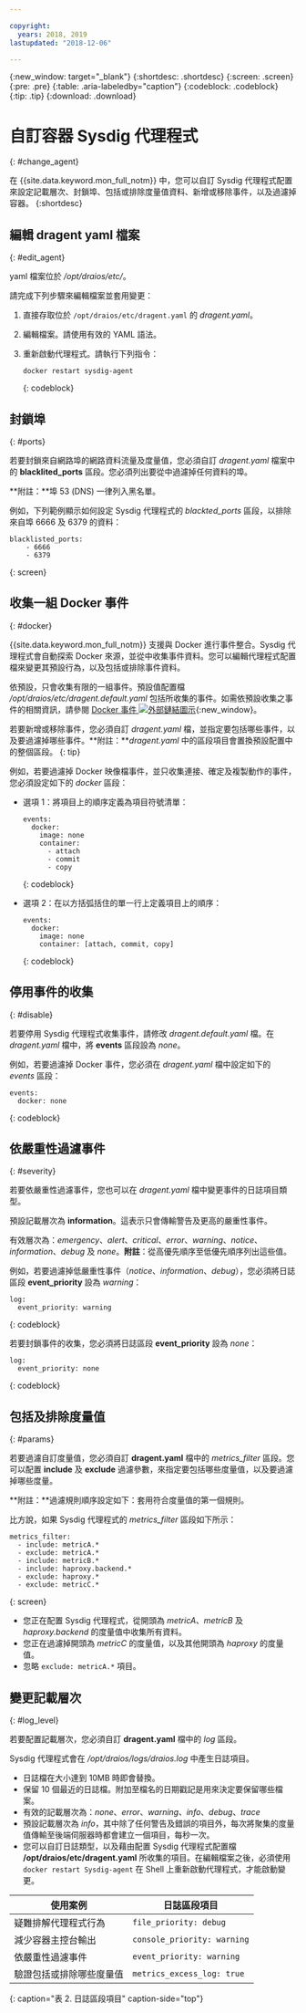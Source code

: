 ```yaml
---

copyright:
  years: 2018, 2019
lastupdated: "2018-12-06"

---
```


{:new_window: target="_blank"}
{:shortdesc: .shortdesc}
{:screen: .screen}
{:pre: .pre}
{:table: .aria-labeledby="caption"}
{:codeblock: .codeblock}
{:tip: .tip}
{:download: .download}

# 自訂容器 Sysdig 代理程式
{: #change_agent}

在 {{site.data.keyword.mon_full_notm}} 中，您可以自訂 Sysdig 代理程式配置來設定記載層次、封鎖埠、包括或排除度量值資料、新增或移除事件，以及過濾掉容器。
{:shortdesc}




## 編輯 dragent yaml 檔案
{: #edit_agent}

yaml 檔案位於 */opt/draios/etc/*。

請完成下列步驟來編輯檔案並套用變更：

1. 直接存取位於 `/opt/draios/etc/dragent.yaml` 的 *dragent.yaml*。
2. 編輯檔案。請使用有效的 YAML 語法。
3. 重新啟動代理程式。請執行下列指令：

    ```
    docker restart sysdig-agent
    ```
    {: codeblock}



## 封鎖埠
{: #ports}

若要封鎖來自網路埠的網路資料流量及度量值，您必須自訂 *dragent.yaml* 檔案中的 **blacklited_ports** 區段。您必須列出要從中過濾掉任何資料的埠。

**附註：**埠 53 (DNS) 一律列入黑名單。 

例如，下列範例顯示如何設定 Sysdig 代理程式的 *blackted_ports* 區段，以排除來自埠 6666 及 6379 的資料：

```
blacklisted_ports:
    - 6666
    - 6379
```
{: screen}



## 收集一組 Docker 事件
{: #docker}

{{site.data.keyword.mon_full_notm}} 支援與 Docker 進行事件整合。Sysdig 代理程式會自動探索 Docker 來源，並從中收集事件資料。您可以編輯代理程式配置檔來變更其預設行為，以及包括或排除事件資料。 

依預設，只會收集有限的一組事件。預設值配置檔 */opt/draios/etc/dragent.default.yaml* 包括所收集的事件。如需依預設收集之事件的相關資訊，請參閱 [Docker 事件 ![外部鏈結圖示](../../icons/launch-glyph.svg "外部鏈結圖示")](https://sysdigdocs.atlassian.net/wiki/spaces/Platform/pages/234356795/Enable+Disable+Event+Data#Enable/DisableEventData-DockerEvents){:new_window}。

若要新增或移除事件，您必須自訂 *dragent.yaml* 檔，並指定要包括哪些事件，以及要過濾掉哪些事件。**附註：***dragent.yaml* 中的區段項目會置換預設配置中的整個區段。
{: tip}

例如，若要過濾掉 Docker 映像檔事件，並只收集連接、確定及複製動作的事件，您必須設定如下的 *docker* 區段：

* 選項 1：將項目上的順序定義為項目符號清單：

    ```
    events:
      docker:
        image: none
        container:
          - attach
          - commit
          - copy
    ```
    {: codeblock}

* 選項 2：在以方括弧括住的單一行上定義項目上的順序：

    ```
    events:
      docker:
        image: none
        container: [attach, commit, copy]
    ```
    {: codeblock}


## 停用事件的收集
{: #disable}

若要停用 Sysdig 代理程式收集事件，請修改 *dragent.default.yaml* 檔。在 *dragent.yaml* 檔中，將 **events** 區段設為 *none*。

例如，若要過濾掉 Docker 事件，您必須在 *dragent.yaml* 檔中設定如下的 *events* 區段：

```
events:
  docker: none
```
{: codeblock}



## 依嚴重性過濾事件
{: #severity}

若要依嚴重性過濾事件，您也可以在 *dragent.yaml* 檔中變更事件的日誌項目類型。 

預設記載層次為 **information**。這表示只會傳輸警告及更高的嚴重性事件。

有效層次為：*emergency*、*alert*、*critical*、*error*、*warning*、*notice*、*information*、*debug* 及 *none*。**附註**：從高優先順序至低優先順序列出這些值。

例如，若要過濾掉低嚴重性事件（*notice*、*information*、*debug*），您必須將日誌區段 **event_priority** 設為 *warning*：

```
log:
  event_priority: warning
```
{: codeblock}


若要封鎖事件的收集，您必須將日誌區段 **event_priority** 設為 *none*：

```
log:
  event_priority: none
```
{: codeblock}




## 包括及排除度量值
{: #params}

若要過濾自訂度量值，您必須自訂 **dragent.yaml** 檔中的 *metrics_filter* 區段。您可以配置 **include** 及 **exclude** 過濾參數，來指定要包括哪些度量值，以及要過濾掉哪些度量。

**附註：**過濾規則順序設定如下：套用符合度量值的第一個規則。

比方說，如果 Sysdig 代理程式的 *metrics_filter* 區段如下所示：

```
metrics_filter:
  - include: metricA.*
  - exclude: metricA.*
  - include: metricB.*
  - include: haproxy.backend.*
  - exclude: haproxy.*
  - exclude: metricC.*
```
{: screen}

* 您正在配置 Sysdig 代理程式，從開頭為 *metricA*、*metricB* 及 *haproxy.backend* 的度量值中收集所有資料。 
* 您正在過濾掉開頭為 *metricC* 的度量值，以及其他開頭為 *haproxy* 的度量值。 
* 忽略 `exclude: metricA.*` 項目。


## 變更記載層次
{: #log_level}

若要配置記載層次，您必須自訂 **dragent.yaml** 檔中的 *log* 區段。 

Sysdig 代理程式會在 */opt/draios/logs/draios.log* 中產生日誌項目。 
* 日誌檔在大小達到 10MB 時即會替換。
* 保留 10 個最近的日誌檔。附加至檔名的日期戳記是用來決定要保留哪些檔案。
* 有效的記載層次為：*none*、*error*、*warning*、*info*、*debug*、*trace*
* 預設記載層次為 *info*，其中除了任何警告及錯誤的項目外，每次將聚集的度量值傳輸至後端伺服器時都會建立一個項目，每秒一次。
* 您可以自訂日誌類型，以及藉由配置 Sysdig 代理程式配置檔 **/opt/draios/etc/dragent.yaml** 所收集的項目。在編輯檔案之後，必須使用 `docker restart Sysdig-agent` 在 Shell 上重新啟動代理程式，才能啟動變更。

| 使用案例                                     | 日誌區段項目           |
|-----------------------------------------------|-----------------------------|
| 疑難排解代理程式行為                   | `file_priority: debug`      |
| 減少容器主控台輸出               | `console_priority: warning` |
| 依嚴重性過濾事件                  | `event_priority: warning`   |
| 驗證包括或排除哪些度量值  | `metrics_excess_log: true`  |
{: caption="表 2. 日誌區段項目" caption-side="top"} 


